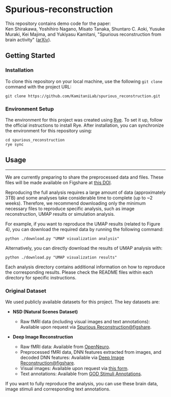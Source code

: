 # Spurious-reconstruction

This repository contains demo code for the paper:  
Ken Shirakawa, Yoshihiro Nagano, Misato Tanaka, Shuntaro C. Aoki, Yusuke Muraki, Kei Majima, and Yukiyasu Kamitani, "Spurious reconstruction from brain activity" ([arXiv](https://arxiv.org/abs/2405.10078)).

## Getting Started

### Installation
To clone this repository on your local machine, use the following `git clone` command with the project URL:


``` 
git clone https://github.com/KamitaniLab/spurious_reconstruction.git
```
### Environment Setup
The environment for this project was created using [Rye](https://rye.astral.sh/). To set it up, follow the official instructions to install Rye. After installation, you can synchronize the environment for this repository using:

```
cd spurious_reconstruction 
rye sync
```

## Usage

---

We are currently preparing to share the preprocessed data and files. These files will be made available on Figshare at [this DOI](https://doi.org/10.6084/m9.figshare.27013342).

Reproducing the full analysis requires a large amount of data (approximately 3TB) and some analyses take considerable time to complete (up to ~2 weeks). Therefore, we recommend downloading only the minimum necessary files to reproduce specific analysis, such as image reconstruction, UMAP results or simulation analysis.

For example, if you want to reproduce the UMAP results (related to Figure 4), you can download the required data by running the following command:

```
python ./download.py "UMAP visualization analysis"
```

Alternatively, you can directly download the results of UMAP analysis with:
```
python ./download.py "UMAP visualization results"
```


Each analysis directory contains additional information on how to reproduce the corresponding results. Please check the README files within each directory for specific instructions.

### Original Dataset
We used publicly available datasets for this project. The key datasets are:

- **NSD (Natural Scenes Dataset)**  
    - Raw fMRI data (including visual images and text annotations): Available upon request via [Spurious Reconstruction@figshare](https://forms.gle/eT4jHxaWwYUDEf2i9).
  
- **Deep Image Reconstruction**  
    - Raw fMRI data: Available from [OpenNeuro](https://openneuro.org/datasets/ds001506).
    - Preprocessed fMRI data, DNN features extracted from images, and decoded DNN features: Available via [Deep Image Reconstruction@figshare](https://github.com/KamitaniLab/DeepImageReconstruction?tab=readme-ov-file#:~:text=Preprocessed%20fMRI%20data,Image%20Reconstruction%40figshare).
    - Visual images: Available upon request via [this form](https://forms.gle/ujvA34948Xg49jdn9).
    - Text annotations: Available from [GOD Stimuli Annotations](https://github.com/KamitaniLab/GOD_stimuli_annotations).

If you want to fully reproduce the analysis, you can use these brain data, image stimuli and corresponding text annotations.
